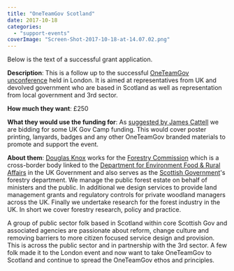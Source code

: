 ```yaml
---
title: "OneTeamGov Scotland"
date: 2017-10-18
categories: 
  - "support-events"
coverImage: "Screen-Shot-2017-10-18-at-14.07.02.png"
---
```


Below is the text of a successful grant application.

**Description**: This is a follow up to the successful [OneTeamGov unconference](https://medium.com/@kcollingwood/what-is-one-team-government-962089d6375f) held in London. It is aimed at representatives from UK and devolved government who are based in Scotland as well as representation from local government and 3rd sector.

**How much they want**: £250

**What they would use the funding for**: As [suggested by James Cattell](https://twitter.com/jacattell/status/916236898653360128) we are bidding for some UK Gov Camp funding. This would cover poster printing, lanyards, badges and any other OneTeamGov branded materials to promote and support the event.

**About them**: [Douglas Knox](https://twitter.com/DouglasKnox) works for the [Forestry Commission](https://www.forestry.gov.uk) which is a cross-border body linked to the [Department for Environment Food & Rural Affairs](https://www.gov.uk/government/organisations/department-for-environment-food-rural-affairs) in the UK Government and also serves as the [Scottish Government](http://www.gov.scot)'s forestry department. We manage the public forest estate on behalf of ministers and the public. In additional we design services to provide land management grants and regulatory controls for private woodland managers across the UK. Finally we undertake research for the forest industry in the UK. In short we cover forestry research, policy and practice.

A group of public sector folk based in Scotland within core Scottish Gov and associated agencies are passionate about reform, change culture and removing barriers to more citizen focused service design and provision. This is across the public sector and in partnership with the 3rd sector. A few folk made it to the London event and now want to take OneTeamGov to Scotland and continue to spread the OneTeamGov ethos and principles.
